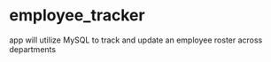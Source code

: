 # employee_tracker
app will utilize MySQL to track and update an employee roster across departments
